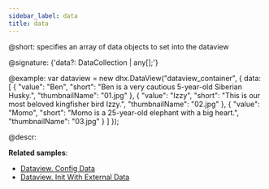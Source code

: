 ```yaml
---
sidebar_label: data
title: data
---          
```


@short: specifies an array of data objects to set into the dataview

@signature: {'data?: DataCollection<any> | any[];'}

@example: 
var dataview = new dhx.DataView("dataview_container", {
    data: [
    	{
			"value": "Ben",
			"short": "Ben is a very cautious 5-year-old Siberian Husky.",
			"thumbnailName": "01.jpg"
		},
		{
			"value": "Izzy",
			"short": "This is our most beloved kingfisher bird Izzy.",
			"thumbnailName": "02.jpg"
		},
		{
			"value": "Momo",
			"short": "Momo is a 25-year-old elephant with a big heart.",
			"thumbnailName": "03.jpg"
		}
	]
});

@descr: 

**Related samples**:
- [Dataview. Config Data](https://snippet.dhtmlx.com/s547z4xr)
- [Dataview. Init With External Data](https://snippet.dhtmlx.com/t632x22i)

[comment]: # (@related: dataview/data_loading.md)
